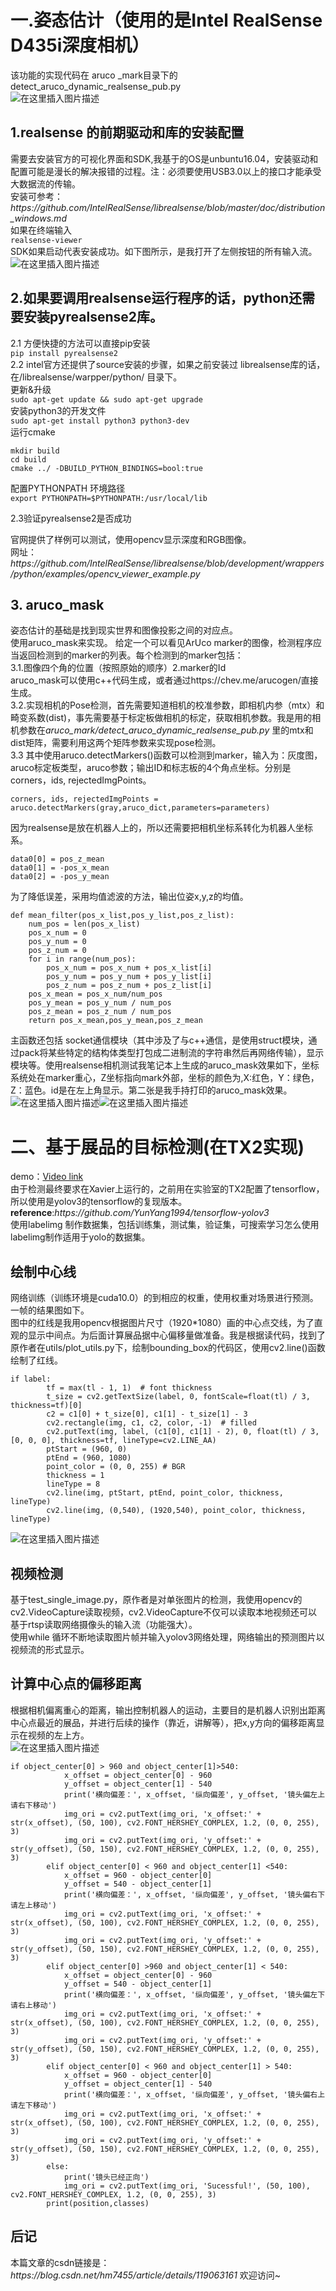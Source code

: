 <!DOCTYPE html>
<html>

</head>

<body class="stackedit">
  <div class="stackedit__html"><h1><a id="Intel_RealSense_D435i_2"></a>一.姿态估计（使用的是Intel RealSense D435i深度相机）</h1>
<p>该功能的实现代码在 aruco _mark目录下的detect_aruco_dynamic_realsense_pub.py<br>
<img src="https://img-blog.csdnimg.cn/e2ea0018dc1d4d5ab8126737f33d0a98.png?x-oss-process=image/watermark,type_ZmFuZ3poZW5naGVpdGk,shadow_10,text_aHR0cHM6Ly9ibG9nLmNzZG4ubmV0L2htNzQ1NQ==,size_16,color_FFFFFF,t_70#pic_center" alt="在这里插入图片描述"></p>
<h2><a id="1realsense__8"></a>1.realsense 的前期驱动和库的安装配置</h2>
<p>需要去安装官方的可视化界面和SDK,我基于的OS是unbuntu16.04，安装驱动和配置可能是漫长的解决报错的过程。注：必须要使用USB3.0以上的接口才能承受大数据流的传输。<br>
安装可参考：<em>https://github.com/IntelRealSense/librealsense/blob/master/doc/distribution_windows.md</em><br>
如果在终端输入<br>
<code>realsense-viewer</code><br>
SDK如果启动代表安装成功。如下图所示，是我打开了左侧按钮的所有输入流。<br>
<img src="https://img-blog.csdnimg.cn/d6c98fcb36244eb4ae1933a4119598a8.png?x-oss-process=image/watermark,type_ZmFuZ3poZW5naGVpdGk,shadow_10,text_aHR0cHM6Ly9ibG9nLmNzZG4ubmV0L2htNzQ1NQ==,size_16,color_FFFFFF,t_70#pic_center" alt="在这里插入图片描述"></p>
<h2><a id="2realsensepythonpyrealsense2_17"></a>2.如果要调用realsense运行程序的话，python还需要安装pyrealsense2库。</h2>
<p>2.1 方便快捷的方法可以直接pip安装<br>
<code>pip install pyrealsense2</code><br>
2.2 intel官方还提供了source安装的步骤，如果之前安装过 librealsense库的话，在/librealsense/warpper/python/ 目录下。<br>
更新&amp;升级<br>
<code>sudo apt-get update &amp;&amp; sudo apt-get upgrade</code><br>
安装python3的开发文件<br>
<code>sudo apt-get install python3 python3-dev</code><br>
运行cmake</p>
<pre><code class="prism language-bash"><span class="token function">mkdir</span> build
<span class="token function">cd</span> build
cmake <span class="token punctuation">..</span>/ -DBUILD_PYTHON_BINDINGS<span class="token operator">=</span>bool:true
</code></pre>
<p>配置PYTHONPATH 环境路径<br>
<code>export PYTHONPATH=$PYTHONPATH:/usr/local/lib</code></p>
<p>2.3验证pyrealsense2是否成功</p>
<p>官网提供了样例可以测试，使用opencv显示深度和RGB图像。<br>
网址：<em>https://github.com/IntelRealSense/librealsense/blob/development/wrappers/python/examples/opencv_viewer_example.py</em></p>
<h2><a id="3_aruco_mask_45"></a>3. aruco_mask</h2>
<p>姿态估计的基础是找到现实世界和图像投影之间的对应点。<br>
使用aruco_mask来实现。 给定一个可以看见ArUco marker的图像，检测程序应当返回检测到的marker的列表。每个检测到的marker包括：<br>
3.1.图像四个角的位置（按照原始的顺序）2.marker的Id<br>
aruco_mask可以使用c++代码生成，或者通过https://chev.me/arucogen/直接生成。<br>
3.2.实现相机的Pose检测，首先需要知道相机的校准参数，即相机内参（mtx）和畸变系数(dist)，事先需要基于标定板做相机的标定，获取相机参数。我是用的相机参数在<em>aruco_mark/detect_aruco_dynamic_realsense_pub.py</em> 里的mtx和dist矩阵，需要利用这两个矩阵参数来实现pose检测。<br>
3.3 其中使用aruco.detectMarkers()函数可以检测到marker，输入为：灰度图，aruco标定板类型，aruco参数；输出ID和标志板的4个角点坐标。分别是corners，ids, rejectedImgPoints。</p>
<pre><code class="prism language-python">corners<span class="token punctuation">,</span> ids<span class="token punctuation">,</span> rejectedImgPoints <span class="token operator">=</span> aruco<span class="token punctuation">.</span>detectMarkers<span class="token punctuation">(</span>gray<span class="token punctuation">,</span>aruco_dict<span class="token punctuation">,</span>parameters<span class="token operator">=</span>parameters<span class="token punctuation">)</span>
</code></pre>
<p>因为realsense是放在机器人上的，所以还需要把相机坐标系转化为机器人坐标系。</p>
<pre><code class="prism language-python">data0<span class="token punctuation">[</span><span class="token number">0</span><span class="token punctuation">]</span> <span class="token operator">=</span> pos_z_mean  
data0<span class="token punctuation">[</span><span class="token number">1</span><span class="token punctuation">]</span> <span class="token operator">=</span> <span class="token operator">-</span>pos_x_mean
data0<span class="token punctuation">[</span><span class="token number">2</span><span class="token punctuation">]</span> <span class="token operator">=</span> <span class="token operator">-</span>pos_y_mean
</code></pre>
<p>为了降低误差，采用均值滤波的方法，输出位姿x,y,z的均值。</p>
<pre><code class="prism language-python"><span class="token keyword">def</span> <span class="token function">mean_filter</span><span class="token punctuation">(</span>pos_x_list<span class="token punctuation">,</span>pos_y_list<span class="token punctuation">,</span>pos_z_list<span class="token punctuation">)</span><span class="token punctuation">:</span>
    num_pos <span class="token operator">=</span> <span class="token builtin">len</span><span class="token punctuation">(</span>pos_x_list<span class="token punctuation">)</span>
    pos_x_num <span class="token operator">=</span> <span class="token number">0</span>
    pos_y_num <span class="token operator">=</span> <span class="token number">0</span>
    pos_z_num <span class="token operator">=</span> <span class="token number">0</span>
    <span class="token keyword">for</span> i <span class="token keyword">in</span> <span class="token builtin">range</span><span class="token punctuation">(</span>num_pos<span class="token punctuation">)</span><span class="token punctuation">:</span>
        pos_x_num <span class="token operator">=</span> pos_x_num <span class="token operator">+</span> pos_x_list<span class="token punctuation">[</span>i<span class="token punctuation">]</span>
        pos_y_num <span class="token operator">=</span> pos_y_num <span class="token operator">+</span> pos_y_list<span class="token punctuation">[</span>i<span class="token punctuation">]</span>
        pos_z_num <span class="token operator">=</span> pos_z_num <span class="token operator">+</span> pos_z_list<span class="token punctuation">[</span>i<span class="token punctuation">]</span>
    pos_x_mean <span class="token operator">=</span> pos_x_num<span class="token operator">/</span>num_pos
    pos_y_mean <span class="token operator">=</span> pos_y_num <span class="token operator">/</span> num_pos
    pos_z_mean <span class="token operator">=</span> pos_z_num <span class="token operator">/</span> num_pos
    <span class="token keyword">return</span> pos_x_mean<span class="token punctuation">,</span>pos_y_mean<span class="token punctuation">,</span>pos_z_mean
</code></pre>
<p>主函数还包括 socket通信模块（其中涉及了与c++通信，是使用struct模块，通过pack将某些特定的结构体类型打包成二进制流的字符串然后再网络传输），显示模块等。使用realsense相机测试我笔记本上生成的aruco_mask效果如下，坐标系统处在marker重心，Z坐标指向mark外部，坐标的颜色为,X:红色，Y：绿色，Z：蓝色。id是在左上角显示。第二张是我手持打印的aruco_mask效果。<br>
<img src="https://img-blog.csdnimg.cn/20210618101609707.jpg?x-oss-process=image/watermark,type_ZmFuZ3poZW5naGVpdGk,shadow_10,text_aHR0cHM6Ly9ibG9nLmNzZG4ubmV0L2htNzQ1NQ==,size_16,color_FFFFFF,t_70#pic_center" alt="在这里插入图片描述"><img src="https://img-blog.csdnimg.cn/3e53191269cc4a268d99f3dc7b935b04.jpg?x-oss-process=image/watermark,type_ZmFuZ3poZW5naGVpdGk,shadow_10,text_aHR0cHM6Ly9ibG9nLmNzZG4ubmV0L2htNzQ1NQ==,size_16,color_FFFFFF,t_70#pic_center" alt="在这里插入图片描述"></p>
<h1><a id="TX2_83"></a>二、基于展品的目标检测(在TX2实现)</h1>
<p>demo：<a href="https://www.bilibili.com/video/BV1z44y1B7RH">Video link</a><br>
由于检测最终要求在Xavier上运行的，之前用在实验室的TX2配置了tensorflow，所以使用是yolov3的tensorflow的复现版本。<br>
<strong>reference</strong>:<em>https://github.com/YunYang1994/tensorflow-yolov3</em><br>
使用labelimg 制作数据集，包括训练集，测试集，验证集，可搜索学习怎么使用labelimg制作适用于yolo的数据集。</p>
<h2><a id="_90"></a>绘制中心线</h2>
<p>网络训练（训练环境是cuda10.0）的到相应的权重，使用权重对场景进行预测。一帧的结果图如下。<br>
图中的红线是我用opencv根据图片尺寸（1920*1080）画的中心点交线，为了直观的显示中间点。为后面计算展品据中心偏移量做准备。我是根据读代码，找到了原作者在utils/plot_utils.py下，绘制bounding_box的代码区，使用cv2.line()函数绘制了红线。</p>
<pre><code class="prism language-python"><span class="token keyword">if</span> label<span class="token punctuation">:</span>
        tf <span class="token operator">=</span> <span class="token builtin">max</span><span class="token punctuation">(</span>tl <span class="token operator">-</span> <span class="token number">1</span><span class="token punctuation">,</span> <span class="token number">1</span><span class="token punctuation">)</span>  <span class="token comment"># font thickness</span>
        t_size <span class="token operator">=</span> cv2<span class="token punctuation">.</span>getTextSize<span class="token punctuation">(</span>label<span class="token punctuation">,</span> <span class="token number">0</span><span class="token punctuation">,</span> fontScale<span class="token operator">=</span><span class="token builtin">float</span><span class="token punctuation">(</span>tl<span class="token punctuation">)</span> <span class="token operator">/</span> <span class="token number">3</span><span class="token punctuation">,</span> thickness<span class="token operator">=</span>tf<span class="token punctuation">)</span><span class="token punctuation">[</span><span class="token number">0</span><span class="token punctuation">]</span>
        c2 <span class="token operator">=</span> c1<span class="token punctuation">[</span><span class="token number">0</span><span class="token punctuation">]</span> <span class="token operator">+</span> t_size<span class="token punctuation">[</span><span class="token number">0</span><span class="token punctuation">]</span><span class="token punctuation">,</span> c1<span class="token punctuation">[</span><span class="token number">1</span><span class="token punctuation">]</span> <span class="token operator">-</span> t_size<span class="token punctuation">[</span><span class="token number">1</span><span class="token punctuation">]</span> <span class="token operator">-</span> <span class="token number">3</span>
        cv2<span class="token punctuation">.</span>rectangle<span class="token punctuation">(</span>img<span class="token punctuation">,</span> c1<span class="token punctuation">,</span> c2<span class="token punctuation">,</span> color<span class="token punctuation">,</span> <span class="token operator">-</span><span class="token number">1</span><span class="token punctuation">)</span>  <span class="token comment"># filled</span>
        cv2<span class="token punctuation">.</span>putText<span class="token punctuation">(</span>img<span class="token punctuation">,</span> label<span class="token punctuation">,</span> <span class="token punctuation">(</span>c1<span class="token punctuation">[</span><span class="token number">0</span><span class="token punctuation">]</span><span class="token punctuation">,</span> c1<span class="token punctuation">[</span><span class="token number">1</span><span class="token punctuation">]</span> <span class="token operator">-</span> <span class="token number">2</span><span class="token punctuation">)</span><span class="token punctuation">,</span> <span class="token number">0</span><span class="token punctuation">,</span> <span class="token builtin">float</span><span class="token punctuation">(</span>tl<span class="token punctuation">)</span> <span class="token operator">/</span> <span class="token number">3</span><span class="token punctuation">,</span> <span class="token punctuation">[</span><span class="token number">0</span><span class="token punctuation">,</span> <span class="token number">0</span><span class="token punctuation">,</span> <span class="token number">0</span><span class="token punctuation">]</span><span class="token punctuation">,</span> thickness<span class="token operator">=</span>tf<span class="token punctuation">,</span> lineType<span class="token operator">=</span>cv2<span class="token punctuation">.</span>LINE_AA<span class="token punctuation">)</span>
        ptStart <span class="token operator">=</span> <span class="token punctuation">(</span><span class="token number">960</span><span class="token punctuation">,</span> <span class="token number">0</span><span class="token punctuation">)</span>
        ptEnd <span class="token operator">=</span> <span class="token punctuation">(</span><span class="token number">960</span><span class="token punctuation">,</span> <span class="token number">1080</span><span class="token punctuation">)</span>
        point_color <span class="token operator">=</span> <span class="token punctuation">(</span><span class="token number">0</span><span class="token punctuation">,</span> <span class="token number">0</span><span class="token punctuation">,</span> <span class="token number">255</span><span class="token punctuation">)</span> <span class="token comment"># BGR</span>
        thickness <span class="token operator">=</span> <span class="token number">1</span>
        lineType <span class="token operator">=</span> <span class="token number">8</span>
        cv2<span class="token punctuation">.</span>line<span class="token punctuation">(</span>img<span class="token punctuation">,</span> ptStart<span class="token punctuation">,</span> ptEnd<span class="token punctuation">,</span> point_color<span class="token punctuation">,</span> thickness<span class="token punctuation">,</span> lineType<span class="token punctuation">)</span>
        cv2<span class="token punctuation">.</span>line<span class="token punctuation">(</span>img<span class="token punctuation">,</span> <span class="token punctuation">(</span><span class="token number">0</span><span class="token punctuation">,</span><span class="token number">540</span><span class="token punctuation">)</span><span class="token punctuation">,</span> <span class="token punctuation">(</span><span class="token number">1920</span><span class="token punctuation">,</span><span class="token number">540</span><span class="token punctuation">)</span><span class="token punctuation">,</span> point_color<span class="token punctuation">,</span> thickness<span class="token punctuation">,</span> lineType<span class="token punctuation">)</span>
</code></pre>
<p><img src="https://img-blog.csdnimg.cn/d56a5a1c53644cc0b06f78f64fe767d1.jpg?x-oss-process=image/watermark,type_ZmFuZ3poZW5naGVpdGk,shadow_10,text_aHR0cHM6Ly9ibG9nLmNzZG4ubmV0L2htNzQ1NQ==,size_16,color_FFFFFF,t_70#pic_center" alt="在这里插入图片描述"></p>
<h2><a id="_113"></a>视频检测</h2>
<p>基于test_single_image.py，原作者是对单张图片的检测，我使用opencv的 cv2.VideoCapture读取视频，cv2.VideoCapture不仅可以读取本地视频还可以基于rtsp读取网络摄像头的输入流（功能强大）。<br>
使用while 循环不断地读取图片帧并输入yolov3网络处理，网络输出的预测图片以视频流的形式显示。</p>
<h2><a id="_117"></a>计算中心点的偏移距离</h2>
<p>根据相机偏离重心的距离，输出控制机器人的运动，主要目的是机器人识别出距离中心点最近的展品，并进行后续的操作（靠近，讲解等），把x,y方向的偏移距离显示在视频的左上方。<br>
<img src="https://img-blog.csdnimg.cn/1ebdad2d836a4b42b76df2b1f0483fab.png?x-oss-process=image/watermark,type_ZmFuZ3poZW5naGVpdGk,shadow_10,text_aHR0cHM6Ly9ibG9nLmNzZG4ubmV0L2htNzQ1NQ==,size_16,color_FFFFFF,t_70#pic_center" alt="在这里插入图片描述"></p>
<pre><code class="prism language-python"><span class="token keyword">if</span> object_center<span class="token punctuation">[</span><span class="token number">0</span><span class="token punctuation">]</span> <span class="token operator">&gt;</span> <span class="token number">960</span> <span class="token operator">and</span> object_center<span class="token punctuation">[</span><span class="token number">1</span><span class="token punctuation">]</span><span class="token operator">&gt;</span><span class="token number">540</span><span class="token punctuation">:</span>
            x_offset <span class="token operator">=</span> object_center<span class="token punctuation">[</span><span class="token number">0</span><span class="token punctuation">]</span> <span class="token operator">-</span> <span class="token number">960</span>
            y_offset <span class="token operator">=</span> object_center<span class="token punctuation">[</span><span class="token number">1</span><span class="token punctuation">]</span> <span class="token operator">-</span> <span class="token number">540</span>
            <span class="token keyword">print</span><span class="token punctuation">(</span><span class="token string">'横向偏差：'</span><span class="token punctuation">,</span> x_offset<span class="token punctuation">,</span> <span class="token string">'纵向偏差'</span><span class="token punctuation">,</span> y_offset<span class="token punctuation">,</span> <span class="token string">'镜头偏左上 请右下移动'</span><span class="token punctuation">)</span>
            img_ori <span class="token operator">=</span> cv2<span class="token punctuation">.</span>putText<span class="token punctuation">(</span>img_ori<span class="token punctuation">,</span> <span class="token string">'x_offset:'</span> <span class="token operator">+</span> <span class="token builtin">str</span><span class="token punctuation">(</span>x_offset<span class="token punctuation">)</span><span class="token punctuation">,</span> <span class="token punctuation">(</span><span class="token number">50</span><span class="token punctuation">,</span> <span class="token number">100</span><span class="token punctuation">)</span><span class="token punctuation">,</span> cv2<span class="token punctuation">.</span>FONT_HERSHEY_COMPLEX<span class="token punctuation">,</span> <span class="token number">1.2</span><span class="token punctuation">,</span> <span class="token punctuation">(</span><span class="token number">0</span><span class="token punctuation">,</span> <span class="token number">0</span><span class="token punctuation">,</span> <span class="token number">255</span><span class="token punctuation">)</span><span class="token punctuation">,</span> <span class="token number">3</span><span class="token punctuation">)</span>
            img_ori <span class="token operator">=</span> cv2<span class="token punctuation">.</span>putText<span class="token punctuation">(</span>img_ori<span class="token punctuation">,</span> <span class="token string">'y_offset:'</span> <span class="token operator">+</span> <span class="token builtin">str</span><span class="token punctuation">(</span>y_offset<span class="token punctuation">)</span><span class="token punctuation">,</span> <span class="token punctuation">(</span><span class="token number">50</span><span class="token punctuation">,</span> <span class="token number">150</span><span class="token punctuation">)</span><span class="token punctuation">,</span> cv2<span class="token punctuation">.</span>FONT_HERSHEY_COMPLEX<span class="token punctuation">,</span> <span class="token number">1.2</span><span class="token punctuation">,</span> <span class="token punctuation">(</span><span class="token number">0</span><span class="token punctuation">,</span> <span class="token number">0</span><span class="token punctuation">,</span> <span class="token number">255</span><span class="token punctuation">)</span><span class="token punctuation">,</span> <span class="token number">3</span><span class="token punctuation">)</span>
        <span class="token keyword">elif</span> object_center<span class="token punctuation">[</span><span class="token number">0</span><span class="token punctuation">]</span> <span class="token operator">&lt;</span> <span class="token number">960</span> <span class="token operator">and</span> object_center<span class="token punctuation">[</span><span class="token number">1</span><span class="token punctuation">]</span> <span class="token operator">&lt;</span><span class="token number">540</span><span class="token punctuation">:</span>
            x_offset <span class="token operator">=</span> <span class="token number">960</span> <span class="token operator">-</span> object_center<span class="token punctuation">[</span><span class="token number">0</span><span class="token punctuation">]</span>
            y_offset <span class="token operator">=</span> <span class="token number">540</span> <span class="token operator">-</span> object_center<span class="token punctuation">[</span><span class="token number">1</span><span class="token punctuation">]</span>
            <span class="token keyword">print</span><span class="token punctuation">(</span><span class="token string">'横向偏差：'</span><span class="token punctuation">,</span> x_offset<span class="token punctuation">,</span> <span class="token string">'纵向偏差'</span><span class="token punctuation">,</span> y_offset<span class="token punctuation">,</span> <span class="token string">'镜头偏右下 请左上移动'</span><span class="token punctuation">)</span>
            img_ori <span class="token operator">=</span> cv2<span class="token punctuation">.</span>putText<span class="token punctuation">(</span>img_ori<span class="token punctuation">,</span> <span class="token string">'x_offset:'</span> <span class="token operator">+</span> <span class="token builtin">str</span><span class="token punctuation">(</span>x_offset<span class="token punctuation">)</span><span class="token punctuation">,</span> <span class="token punctuation">(</span><span class="token number">50</span><span class="token punctuation">,</span> <span class="token number">100</span><span class="token punctuation">)</span><span class="token punctuation">,</span> cv2<span class="token punctuation">.</span>FONT_HERSHEY_COMPLEX<span class="token punctuation">,</span> <span class="token number">1.2</span><span class="token punctuation">,</span> <span class="token punctuation">(</span><span class="token number">0</span><span class="token punctuation">,</span> <span class="token number">0</span><span class="token punctuation">,</span> <span class="token number">255</span><span class="token punctuation">)</span><span class="token punctuation">,</span> <span class="token number">3</span><span class="token punctuation">)</span>
            img_ori <span class="token operator">=</span> cv2<span class="token punctuation">.</span>putText<span class="token punctuation">(</span>img_ori<span class="token punctuation">,</span> <span class="token string">'y_offset:'</span> <span class="token operator">+</span> <span class="token builtin">str</span><span class="token punctuation">(</span>y_offset<span class="token punctuation">)</span><span class="token punctuation">,</span> <span class="token punctuation">(</span><span class="token number">50</span><span class="token punctuation">,</span> <span class="token number">150</span><span class="token punctuation">)</span><span class="token punctuation">,</span> cv2<span class="token punctuation">.</span>FONT_HERSHEY_COMPLEX<span class="token punctuation">,</span> <span class="token number">1.2</span><span class="token punctuation">,</span> <span class="token punctuation">(</span><span class="token number">0</span><span class="token punctuation">,</span> <span class="token number">0</span><span class="token punctuation">,</span> <span class="token number">255</span><span class="token punctuation">)</span><span class="token punctuation">,</span> <span class="token number">3</span><span class="token punctuation">)</span>
        <span class="token keyword">elif</span> object_center<span class="token punctuation">[</span><span class="token number">0</span><span class="token punctuation">]</span> <span class="token operator">&gt;</span><span class="token number">960</span> <span class="token operator">and</span> object_center<span class="token punctuation">[</span><span class="token number">1</span><span class="token punctuation">]</span> <span class="token operator">&lt;</span> <span class="token number">540</span><span class="token punctuation">:</span>
            x_offset <span class="token operator">=</span> object_center<span class="token punctuation">[</span><span class="token number">0</span><span class="token punctuation">]</span> <span class="token operator">-</span> <span class="token number">960</span>
            y_offset <span class="token operator">=</span> <span class="token number">540</span> <span class="token operator">-</span> object_center<span class="token punctuation">[</span><span class="token number">1</span><span class="token punctuation">]</span>
            <span class="token keyword">print</span><span class="token punctuation">(</span><span class="token string">'横向偏差：'</span><span class="token punctuation">,</span> x_offset<span class="token punctuation">,</span> <span class="token string">'纵向偏差'</span><span class="token punctuation">,</span> y_offset<span class="token punctuation">,</span> <span class="token string">'镜头偏左下 请右上移动'</span><span class="token punctuation">)</span>
            img_ori <span class="token operator">=</span> cv2<span class="token punctuation">.</span>putText<span class="token punctuation">(</span>img_ori<span class="token punctuation">,</span> <span class="token string">'x_offset:'</span> <span class="token operator">+</span> <span class="token builtin">str</span><span class="token punctuation">(</span>x_offset<span class="token punctuation">)</span><span class="token punctuation">,</span> <span class="token punctuation">(</span><span class="token number">50</span><span class="token punctuation">,</span> <span class="token number">100</span><span class="token punctuation">)</span><span class="token punctuation">,</span> cv2<span class="token punctuation">.</span>FONT_HERSHEY_COMPLEX<span class="token punctuation">,</span> <span class="token number">1.2</span><span class="token punctuation">,</span> <span class="token punctuation">(</span><span class="token number">0</span><span class="token punctuation">,</span> <span class="token number">0</span><span class="token punctuation">,</span> <span class="token number">255</span><span class="token punctuation">)</span><span class="token punctuation">,</span> <span class="token number">3</span><span class="token punctuation">)</span>
            img_ori <span class="token operator">=</span> cv2<span class="token punctuation">.</span>putText<span class="token punctuation">(</span>img_ori<span class="token punctuation">,</span> <span class="token string">'y_offset:'</span> <span class="token operator">+</span> <span class="token builtin">str</span><span class="token punctuation">(</span>y_offset<span class="token punctuation">)</span><span class="token punctuation">,</span> <span class="token punctuation">(</span><span class="token number">50</span><span class="token punctuation">,</span> <span class="token number">150</span><span class="token punctuation">)</span><span class="token punctuation">,</span> cv2<span class="token punctuation">.</span>FONT_HERSHEY_COMPLEX<span class="token punctuation">,</span> <span class="token number">1.2</span><span class="token punctuation">,</span> <span class="token punctuation">(</span><span class="token number">0</span><span class="token punctuation">,</span> <span class="token number">0</span><span class="token punctuation">,</span> <span class="token number">255</span><span class="token punctuation">)</span><span class="token punctuation">,</span> <span class="token number">3</span><span class="token punctuation">)</span>
        <span class="token keyword">elif</span> object_center<span class="token punctuation">[</span><span class="token number">0</span><span class="token punctuation">]</span> <span class="token operator">&lt;</span> <span class="token number">960</span> <span class="token operator">and</span> object_center<span class="token punctuation">[</span><span class="token number">1</span><span class="token punctuation">]</span> <span class="token operator">&gt;</span> <span class="token number">540</span><span class="token punctuation">:</span>
            x_offset <span class="token operator">=</span> <span class="token number">960</span> <span class="token operator">-</span> object_center<span class="token punctuation">[</span><span class="token number">0</span><span class="token punctuation">]</span>
            y_offset <span class="token operator">=</span> object_center<span class="token punctuation">[</span><span class="token number">1</span><span class="token punctuation">]</span> <span class="token operator">-</span> <span class="token number">540</span>
            <span class="token keyword">print</span><span class="token punctuation">(</span><span class="token string">'横向偏差：'</span><span class="token punctuation">,</span> x_offset<span class="token punctuation">,</span> <span class="token string">'纵向偏差'</span><span class="token punctuation">,</span> y_offset<span class="token punctuation">,</span> <span class="token string">'镜头偏右上 请左下移动'</span><span class="token punctuation">)</span>
            img_ori <span class="token operator">=</span> cv2<span class="token punctuation">.</span>putText<span class="token punctuation">(</span>img_ori<span class="token punctuation">,</span> <span class="token string">'x_offset:'</span> <span class="token operator">+</span> <span class="token builtin">str</span><span class="token punctuation">(</span>x_offset<span class="token punctuation">)</span><span class="token punctuation">,</span> <span class="token punctuation">(</span><span class="token number">50</span><span class="token punctuation">,</span> <span class="token number">100</span><span class="token punctuation">)</span><span class="token punctuation">,</span> cv2<span class="token punctuation">.</span>FONT_HERSHEY_COMPLEX<span class="token punctuation">,</span> <span class="token number">1.2</span><span class="token punctuation">,</span> <span class="token punctuation">(</span><span class="token number">0</span><span class="token punctuation">,</span> <span class="token number">0</span><span class="token punctuation">,</span> <span class="token number">255</span><span class="token punctuation">)</span><span class="token punctuation">,</span> <span class="token number">3</span><span class="token punctuation">)</span>
            img_ori <span class="token operator">=</span> cv2<span class="token punctuation">.</span>putText<span class="token punctuation">(</span>img_ori<span class="token punctuation">,</span> <span class="token string">'y_offset:'</span> <span class="token operator">+</span> <span class="token builtin">str</span><span class="token punctuation">(</span>y_offset<span class="token punctuation">)</span><span class="token punctuation">,</span> <span class="token punctuation">(</span><span class="token number">50</span><span class="token punctuation">,</span> <span class="token number">150</span><span class="token punctuation">)</span><span class="token punctuation">,</span> cv2<span class="token punctuation">.</span>FONT_HERSHEY_COMPLEX<span class="token punctuation">,</span> <span class="token number">1.2</span><span class="token punctuation">,</span> <span class="token punctuation">(</span><span class="token number">0</span><span class="token punctuation">,</span> <span class="token number">0</span><span class="token punctuation">,</span> <span class="token number">255</span><span class="token punctuation">)</span><span class="token punctuation">,</span> <span class="token number">3</span><span class="token punctuation">)</span>
        <span class="token keyword">else</span><span class="token punctuation">:</span>
            <span class="token keyword">print</span><span class="token punctuation">(</span><span class="token string">'镜头已经正向'</span><span class="token punctuation">)</span>
            img_ori <span class="token operator">=</span> cv2<span class="token punctuation">.</span>putText<span class="token punctuation">(</span>img_ori<span class="token punctuation">,</span> <span class="token string">'Sucessful!'</span><span class="token punctuation">,</span> <span class="token punctuation">(</span><span class="token number">50</span><span class="token punctuation">,</span> <span class="token number">100</span><span class="token punctuation">)</span><span class="token punctuation">,</span> cv2<span class="token punctuation">.</span>FONT_HERSHEY_COMPLEX<span class="token punctuation">,</span> <span class="token number">1.2</span><span class="token punctuation">,</span> <span class="token punctuation">(</span><span class="token number">0</span><span class="token punctuation">,</span> <span class="token number">0</span><span class="token punctuation">,</span> <span class="token number">255</span><span class="token punctuation">)</span><span class="token punctuation">,</span> <span class="token number">3</span><span class="token punctuation">)</span>
        <span class="token keyword">print</span><span class="token punctuation">(</span>position<span class="token punctuation">,</span>classes<span class="token punctuation">)</span>
</code></pre>
<h2><a id="_153"></a>后记</h2>
<p>本篇文章的csdn链接是：<em>https://blog.csdn.net/hm7455/article/details/119063161</em> 欢迎访问~</p>
</div>
</body>

</html>
